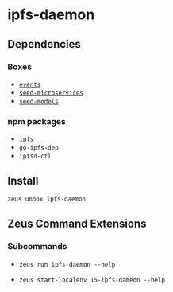 
ipfs-daemon 
====================




## Dependencies
### Boxes
* [`events`](events.md)
* [`seed-microservices`](seed-microservices.md)
* [`seed-models`](seed-models.md)
### npm packages
* `ipfs`
* `go-ipfs-dep`
* `ipfsd-ctl`


## Install
```bash
zeus unbox ipfs-daemon
```


## Zeus Command Extensions

### Subcommands
* ```zeus run ipfs-daemon --help```

* ```zeus start-localenv 15-ipfs-dameon --help```

